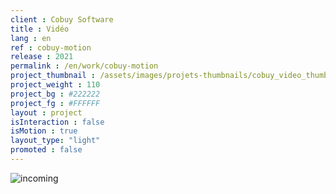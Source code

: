 ```yaml
---
client : Cobuy Software
title : Vidéo
lang : en
ref : cobuy-motion
release : 2021
permalink : /en/work/cobuy-motion
project_thumbnail : /assets/images/projets-thumbnails/cobuy_video_thumb.webp
project_weight : 110
project_bg : #222222
project_fg : #FFFFFF
layout : project
isInteraction : false
isMotion : true
layout_type: "light"
promoted : false
---
```


![incoming](/assets/images/incoming-en.webp)

